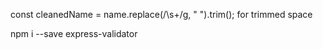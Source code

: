 const cleanedName = name.replace(/\s+/g, " ").trim();
for trimmed space

npm i --save express-validator
